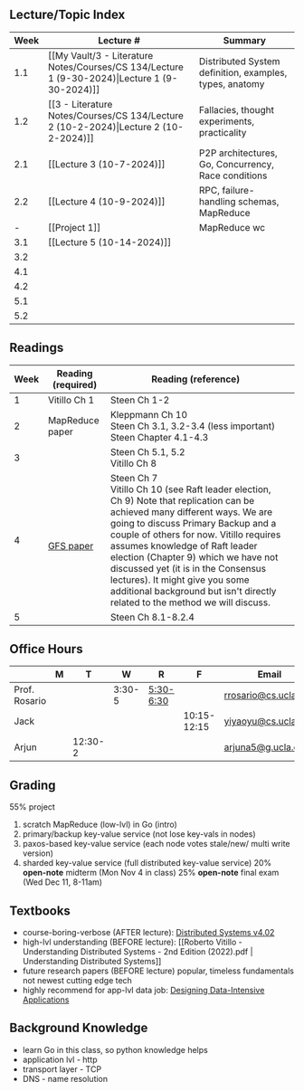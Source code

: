 ## Lecture/Topic Index

| Week | Lecture #                                                                                     | Summary                                                 |
| ---- | --------------------------------------------------------------------------------------------- | ------------------------------------------------------- |
| 1.1  | [[My Vault/3 - Literature Notes/Courses/CS 134/Lecture 1 (9-30-2024)\|Lecture 1 (9-30-2024)]] | Distributed System definition, examples, types, anatomy |
| 1.2  | [[3 - Literature Notes/Courses/CS 134/Lecture 2 (10-2-2024)\|Lecture 2 (10-2-2024)]]          | Fallacies, thought experiments, practicality            |
| 2.1  | [[Lecture 3 (10-7-2024)]]                                                                     | P2P architectures, Go, Concurrency, Race conditions     |
| 2.2  | [[Lecture 4 (10-9-2024)]]                                                                     | RPC, failure-handling schemas, MapReduce                |
| -    | [[Project 1]]                                                                                 | MapReduce wc                                            |
| 3.1  | [[Lecture 5 (10-14-2024)]]                                                                    |                                                         |
| 3.2  |                                                                                               |                                                         |
| 4.1  |                                                                                               |                                                         |
| 4.2  |                                                                                               |                                                         |
| 5.1  |                                                                                               |                                                         |
| 5.2  |                                                                                               |                                                         |
## Readings

| Week | Reading (required)                                                                                           | Reading (reference)                                                                                                                                                                                                                                                                                                                                                                                                                             |     |
| ---- | ------------------------------------------------------------------------------------------------------------ | ----------------------------------------------------------------------------------------------------------------------------------------------------------------------------------------------------------------------------------------------------------------------------------------------------------------------------------------------------------------------------------------------------------------------------------------------- | --- |
| 1    | Vitillo Ch 1                                                                                                 | Steen Ch 1-2                                                                                                                                                                                                                                                                                                                                                                                                                                    |     |
| 2    | MapReduce paper                                                                                              | Kleppmann Ch 10<br>Steen Ch 3.1, 3.2-3.4 (less important) <br>Steen Chapter 4.1-4.3                                                                                                                                                                                                                                                                                                                                                             |     |
| 3    |                                                                                                              | Steen Ch 5.1, 5.2 <br>Vitillo Ch 8                                                                                                                                                                                                                                                                                                                                                                                                              |     |
| 4    | <br>[GFS paper](https://static.googleusercontent.com/media/research.google.com/en//archive/gfs-sosp2003.pdf) | Steen Ch 7<br>Vitillo Ch 10 (see Raft leader election, Ch 9) Note that replication can be achieved many different ways. We are going to discuss Primary Backup and a couple of others for now. Vitillo requires assumes knowledge of Raft leader election (Chapter 9) which we have not discussed yet (it is in the Consensus lectures). It might give you some additional background but isn't directly related to the method we will discuss. |     |
| 5    |                                                                                                              | Steen Ch 8.1-8.2.4                                                                                                                                                                                                                                                                                                                                                                                                                              |     |

## Office Hours

|               | M   | T       | W      | R                                                | F           | Email                | Office        |
| ------------- | --- | ------- | ------ | ------------------------------------------------ | ----------- | -------------------- | ------------- |
| Prof. Rosario |     |         | 3:30-5 | [5:30-6:30](https://ucla.zoom.us/my/ryanrosario) |             | rrosario@cs.ucla.edu | Boelter 3531A |
| Jack          |     |         |        |                                                  | 10:15-12:15 | yiyaoyu@cs.ucla.edu  | Boelter 3278  |
| Arjun         |     | 12:30-2 |        |                                                  |             | arjuna5@g.ucla.edu   | Boelter 3286  |

## Grading
55% project
1. scratch MapReduce (low-lvl) in Go (intro)
2. primary/backup key-value service (not lose key-vals in nodes)
3. paxos-based key-value service (each node votes stale/new/ multi write version)
4. sharded key-value service (full distributed key-value service)
20% **open-note** midterm (Mon Nov 4 in class)
25% **open-note** final exam (Wed Dec 11, 8-11am)
## Textbooks
- course-boring-verbose (AFTER lecture): [Distributed Systems v4.02](https://www.distributed-systems.net/index.php/books/ds4/ds4-ebook/)
- high-lvl understanding (BEFORE lecture): [[Roberto Vitillo - Understanding Distributed Systems - 2nd Edition (2022).pdf | Understanding Distributed Systems]]
- future research papers (BEFORE lecture)
	popular, timeless fundamentals not newest cutting edge tech
- highly recommend for app-lvl data job: [Designing Data-Intensive Applications](https://learning.oreilly.com/videos/designing-data-intensive-applications/9781663728289/)
## Background Knowledge
- learn Go in this class, so python knowledge helps
- application lvl - http
- transport layer - TCP
- DNS - name resolution